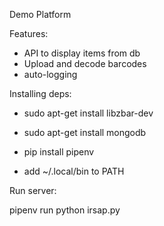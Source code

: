 Demo Platform

Features:

- API to display items from db
- Upload and decode barcodes
- auto-logging


Installing deps:

- sudo apt-get install libzbar-dev

- sudo apt-get install mongodb

- pip install pipenv

- add ~/.local/bin to PATH

Run server:

pipenv run python irsap.py
